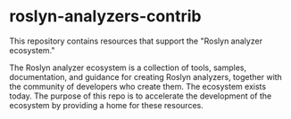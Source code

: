 # roslyn-analyzers-contrib

This repository contains resources that support the "Roslyn analyzer ecosystem."

The Roslyn analyzer ecosystem is a collection of tools, samples, documentation,
and guidance for creating Roslyn analyzers,
together with the community of developers who create them.
The ecosystem exists today. The purpose of this repo is to accelerate the development
of the ecosystem by providing a home for these resources.
